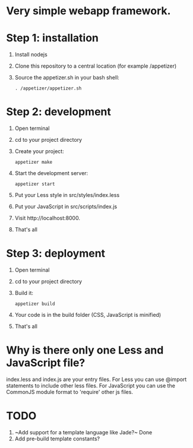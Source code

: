 Very simple webapp framework.
====

Step 1: installation
====
1. Install nodejs
2. Clone this repository to a central location (for example /appetizer)
3. Source the appetizer.sh in your bash shell:

	`. /appetizer/appetizer.sh`

Step 2: development
====
1. Open terminal
2. cd to your project directory
3. Create your project:

	`appetizer make`

4. Start the development server:

	`appetizer start`

5. Put your Less style in src/styles/index.less
6. Put your JavaScript in src/scripts/index.js
7. Visit http://localhost:8000.
8. That's all

Step 3: deployment
====
1. Open terminal
2. cd to your project directory
3. Build it:

	`appetizer build`

4. Your code is in the build folder (CSS, JavaScript is minified)
5. That's all

Why is there only one Less and JavaScript file?
====
index.less and index.js are your entry files. For Less you can use @import statements to include other less files.
For JavaScript you can use the CommonJS module format to 'require' other js files.

TODO
====
1. ~Add support for a template language like Jade?~ Done
2. Add pre-build template constants?